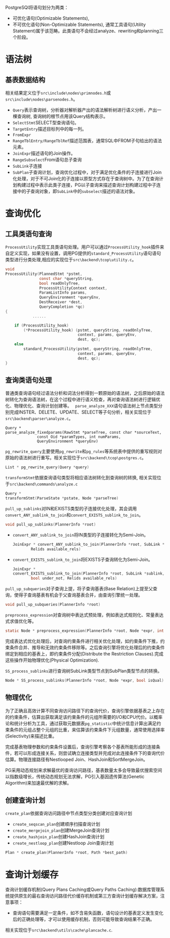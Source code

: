 PostgreSQl将语句划分为两类：
- 可优化语句(Optimizable Statements),
- 不可优化语句(Non-Optimizable Statements), 通常工具语句(Utility Statement)属于该范畴。此类语句不会经过analyze、rewriting和planning三个阶段。

# 语法树
## 基表数据结构
相关结果定义位于`src\include\nodes\primnodes.h`或`src\include\nodes\parsenodes.h`。
- `Query`表示查询树，分析器对解析器产出的语法解析树进行语义分析，产出一棵查询树, 查询树的根节点用该Query结构表示。
- `SelectStmt`SELECT型查询语句。
- `TargetEntry`描述目标列中的每一列。
- `FromExpr`
- `RangeTblEntry/RangeTblRef`描述范围表，通常SQL中FROM子句给出的语法元素。
- `JoinExpr`描述语句的Join操作。
- `RangeSubselect`From语句总子查询
- `SubLink`子连接
- `SubPlan`子查询计划，查询优化过程中，对于满足优化条件的子连接进行Join化处理，对于不可Join化的子连接以原型方式存在于查询树中。为了在查询计划构建过程中表示此类子连接，PG以子查询来描述查询计划构建过程中子连接中的子查询对象，即`SubLink`中的`subselect`描述的语法对象。
# 查询优化
## 工具类语句查询
`ProcessUtility`实现工具类语句处理。用户可以通过`ProcessUtility_hook`插件来自定义实现，如果没有设置，调用PG提供的`standard_ProcessUtility`语句语句类型进行分类处理,相应的实现位于`src\backend\tcop\utility.c`。
```c
void
ProcessUtility(PlannedStmt *pstmt,
			   const char *queryString,
			   bool readOnlyTree,
			   ProcessUtilityContext context,
			   ParamListInfo params,
			   QueryEnvironment *queryEnv,
			   DestReceiver *dest,
			   QueryCompletion *qc)
{
            ......

	if (ProcessUtility_hook)
		(*ProcessUtility_hook) (pstmt, queryString, readOnlyTree,
								context, params, queryEnv,
								dest, qc);
	else
		standard_ProcessUtility(pstmt, queryString, readOnlyTree,
								context, params, queryEnv,
								dest, qc);
}
```

## 查询类语句处理
普通类查询语句经过语法分析和词法分析得到一颗原始的语法树，之后原始的语法树转化为查询语法树，在这个过程中进行语义检查，再对查询语法树进行逻辑优化、物理优化、查询计划创建等。
` parse_analyze_XXX`语句语法树上节点类型分别完成INSTER、DELETE、UPDATE、SELECT等子句分析，相关实现位于`src\backend\parser\analyze.c`。
```
Query *
parse_analyze_fixedparams(RawStmt *parseTree, const char *sourceText,
			  const Oid *paramTypes, int numParams,
			  QueryEnvironment *queryEnv)
```

`pg_rewrite_query`主要使用`pg_rewrite`和`pg_rules`等系统表中提供的重写规则对原始的语法树进行重写。相关实现位于`src\backend\tcop\postgres.c`。

```c
List * pg_rewrite_query(Query *query)
```
`transformStmt`依据查询语句类型将相应语法树转化到查询树的转换, 相关实现位于`src\backend\commands\analyze.c`
```c
Query *
transformStmt(ParseState *pstate, Node *parseTree)
```

`pull_up_sublinks`对IN和EXISTS类型的子连接优化处理，其会调用`convert_ANY_sublink_to_join`和`convert_EXISTS_sublink_to_join`。
```c
void pull_up_sublinks(PlannerInfo *root)
```
- `convert_ANY_sublink_to_join`将IN类型的子连接转化为Semi-Join。
    ```c
    JoinExpr * convert_ANY_sublink_to_join(PlannerInfo *root, SubLink *sublink,
            Relids available_rels)
    ```
- `convert_EXISTS_sublink_to_join`将EXISTS子查询转化为Semi-Join。
    ```c
    JoinExpr *
    convert_EXISTS_sublink_to_join(PlannerInfo *root, SubLink *sublink,
            bool under_not, Relids available_rels)
    ```

`pull_up_subqueries`对子查询上提，将子查询基表(Base Relation)上提至父查询，使得子查询基表有机会于父查询基表合并，由查询引擎统一处理。
```c
void pull_up_subqueries(PlannerInfo *root)
```

`preprocess_expression`对查询树中表达式预处理，例如表达式规则化、常量表达式求值优化等。
```c
static Node * preprocess_expression(PlannerInfo *root, Node *expr, int kind)
```
完成表达式优化处理后，对查询约束条件进行相关优化处理，如约束条件下推，约束条件合并、推导和无效约束条件移除等。之后查询引擎将优化处理后的约束条件绑定到相应的基表上，即约束条件分配(Distribute the Restriction Clauses).完成这些操作开始物理优化(Physical Optimization).

`SS_process_sublinks`进行查询树SubLink类型节点到SubPlan类型节点的转换。
```C
Node * SS_process_sublinks(PlannerInfo *root, Node *expr, bool isQual)
```
## 物理优化
为了正确且高效计算不同查询访问路径下的查询代价，查询引擎依据基表之上存在的约束条件，估算出获取满足该约束条件的元组所需要的I/O和CPU代价。以概率论和统计分析为工具，通过获取元数据表`pg_statistic`中统计信息计算出满足约束条件的元组占整个元组的比重，来估算该约束条件下元组数量，通常使用选择率(Selectivity)来描述比重。

完成基表物理参数和约束条件设置后，查询引擎考察各个基表所能形成的连接条件，若可以形成连接关系，则尝试确立连接类型并完成对此连接条件下的查询代价估算。物理连接路径有Nestlooped Join、HashJoin和SortMergeJoin。

PG采用动态规划来求解最优的查询访问路径，基表数量太多会导致最优搜索空间以指数级增长，传统动态规划无法求解，PG引入基因遗传算法(Genetic Algorithm)来加速最优解的求解。


## 创建查询计划
`create_plan`依据查询访问路径中节点类型分类创建对应查询计划
- `create_seqscan_plan`创建顺序扫描查询计划
- `create_mergejoin_plan`创建MergeJoin查询计划
- `create_hashjoin_plan`创建HashJoin查询计划
- `create_nestloop_plan`创建Nestloop Join查询计划

```c
Plan * create_plan(PlannerInfo *root, Path *best_path)
```

# 查询计划缓存
查询计划缓存机制(Query Plans Caching或Query Paths Caching):数据库管理系统提供原生的最右查询访问路径代价缓存机制或第三方查询计划缓存解决方案，注意事项：
- 查询语句需要满足一定条件，如不含易失函数，语句设计的基表定义发生变化后的正确处理等，才可以使用缓存机制，否则可能导致查询结果不正确。

相关实现位于`src\backend\utils\cache\plancache.c`.


